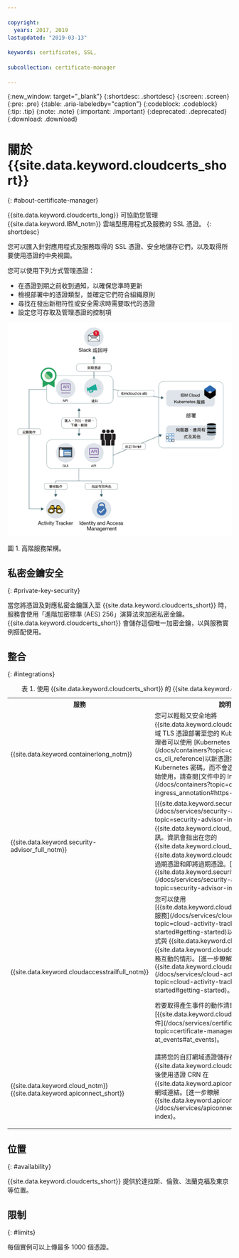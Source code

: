 ```yaml
---

copyright:
  years: 2017, 2019
lastupdated: "2019-03-13"

keywords: certificates, SSL, 

subcollection: certificate-manager

---
```


{:new_window: target="_blank"}
{:shortdesc: .shortdesc}
{:screen: .screen}
{:pre: .pre}
{:table: .aria-labeledby="caption"}
{:codeblock: .codeblock}
{:tip: .tip}
{:note: .note}
{:important: .important}
{:deprecated: .deprecated}
{:download: .download}


# 關於 {{site.data.keyword.cloudcerts_short}}
{: #about-certificate-manager}

{{site.data.keyword.cloudcerts_long}} 可協助您管理 {{site.data.keyword.IBM_notm}} 雲端型應用程式及服務的 SSL 憑證。
{: shortdesc}

您可以匯入針對應用程式及服務取得的 SSL 憑證、安全地儲存它們，以及取得所要使用憑證的中央視圖。

您可以使用下列方式管理憑證：

* 在憑證到期之前收到通知，以確保您準時更新
* 檢視部署中的憑證類型，並確定它們符合組織原則
* 尋找在發出新相符性或安全需求時需要取代的憑證
* 設定您可存取及管理憑證的控制項

![高階服務架構圖](images/high-level-architecture.png)
<caption>圖 1. 高階服務架構。</caption>

## 私密金鑰安全
{: #private-key-security}

當您將憑證及對應私密金鑰匯入至 {{site.data.keyword.cloudcerts_short}} 時，服務會使用「進階加密標準 (AES) 256」演算法來加密私密金鑰。{{site.data.keyword.cloudcerts_short}} 會儲存這個唯一加密金鑰，以與服務實例搭配使用。

## 整合
{: #integrations}

<table>
<caption>表 1. 使用 {{site.data.keyword.cloudcerts_short}} 的 {{site.data.keyword.cloud_notm}} 服務</caption>
  <tr>
    <th> 服務</th>
    <th> 說明</th>
  </tr>
  <tr>
    <td>{{site.data.keyword.containerlong_notm}}</td>
    <td>您可以輕鬆又安全地將 {{site.data.keyword.cloudcerts_short}} 的自訂網域 TLS 憑證部署至您的 Kubernetes 叢集。叢集管理者可以使用 [Kubernetes 服務外掛程式指令](/docs/containers?topic=containers-cs_cli_reference)以新憑證將 TLS 憑證更新為 Kubernetes 密碼，而不會造成運作中斷。若要開始使用，請查閱[文件中的 Ingress 註釋](/docs/containers?topic=containers-ingress_annotation#https-auth)。</td>
  </tr>
  <tr>
    <td>{{site.data.keyword.security-advisor_full_notm}}</td>
    <td>[{{site.data.keyword.security-advisor_short}}](/docs/services/security-advisor?topic=security-advisor-index) 會集中 {{site.data.keyword.cloud_notm}} 服務的相關資訊。資訊會指出在您的 {{site.data.keyword.cloud_notm}} 帳戶中，{{site.data.keyword.cloudcerts_short}} 實例的已過期憑證和即將過期憑證。[進一步瞭解 {{site.data.keyword.security-advisor_short}}](/docs/services/security-advisor?topic=security-advisor-index#index)。
    </td>
  </tr>
  <tr>
    <td>{{site.data.keyword.cloudaccesstrailfull_notm}}</td>
    <td>您可以使用 [{{site.data.keyword.cloudaccesstrailfull_notm}} 服務](/docs/services/cloud-activity-tracker?topic=cloud-activity-tracker-getting-started#getting-started)以追蹤使用者及應用程式與 {{site.data.keyword.cloud_notm}} 中的 {{site.data.keyword.cloudcerts_long_notm}} 服務互動的情形。[進一步瞭解 {{site.data.keyword.cloudaccesstrailshort}}](/docs/services/cloud-activity-tracker?topic=cloud-activity-tracker-getting-started#getting-started)。
    <p>若要取得產生事件的動作清單，請參閱 [{{site.data.keyword.cloudaccesstrailshort}} 事件](/docs/services/certificate-manager?topic=certificate-manager-at_events#at_events)。</p></td>
  </tr>
  <tr>
    <td>{{site.data.keyword.cloud_notm}} {{site.data.keyword.apiconnect_short}}</td>
    <td>請將您的自訂網域憑證儲存在 {{site.data.keyword.cloudcerts_short}} 服務，然後使用憑證 CRN 在 {{site.data.keyword.apiconnect_short}} 中與自訂網域連結。[進一步瞭解 {{site.data.keyword.apiconnect_short}}](/docs/services/apiconnect?topic=apiconnect-index)。
    </p></td>
  </tr>
</table>

## 位置
{: #availability}

{{site.data.keyword.cloudcerts_short}} 提供於達拉斯、倫敦、法蘭克福及東京等位置。



## 限制
{: #limits}

每個實例可以上傳最多 1000 個憑證。
